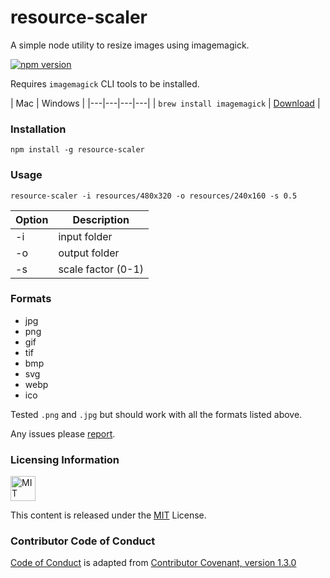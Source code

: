 # resource-scaler
A simple node utility to resize images using imagemagick.

[![npm version](https://badge.fury.io/js/resource-scaler.js.svg)](https://badge.fury.io/js/resource-scaler.js)

Requires `imagemagick` CLI tools to be installed.

| Mac | Windows |
|---|---|---|---|
| `brew install imagemagick` | [Download](http://www.imagemagick.org/script/binary-releases.php#windows) |

### Installation

`npm install -g resource-scaler`

### Usage

`resource-scaler -i resources/480x320 -o resources/240x160 -s 0.5`

| Option | Description        |
|--------|--------------------|
| -i     | input folder       |
| -o     | output folder      |
| -s     | scale factor (0-1) |

### Formats

- jpg
- png
- gif
- tif
- bmp
- svg
- webp
- ico

Tested `.png` and `.jpg` but should work with all the formats listed above.

Any issues please [report](https://github.com/adireddy/resource-scaler/issues/new).

### Licensing Information

<a rel="license" href="http://opensource.org/licenses/MIT">
<img alt="MIT license" height="40" src="http://upload.wikimedia.org/wikipedia/commons/c/c3/License_icon-mit.svg" /></a>

This content is released under the [MIT](http://opensource.org/licenses/MIT) License.

### Contributor Code of Conduct

[Code of Conduct](https://github.com/CoralineAda/contributor_covenant) is adapted from [Contributor Covenant, version 1.3.0](http://contributor-covenant.org/version/1/3/0/)
